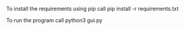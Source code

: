 To install the requirements using pip call
pip install -r requirements.txt

To run the program call
python3 gui.py
